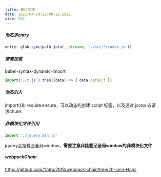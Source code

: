 ```yaml
---
title: 最佳实践
date: 2022-04-14T12:00:22.559Z
size: 592
---
```

##### 动态多entry

```javascript
entry: glob.sync(path.join(__dirname, './src/*/index.js'))
```

##### 按需加载

babel-syntax-dynamic-import

```javascript
import('./x.js').then((data) => { data.default })
```

##### 动态引入

import()和 require.ensure，可以动态的创建 script 标签，以及通过 jsonp 去请求chunk

##### 非模块化文件引用

```javascript
import './jquery.min.js'
```

jquery会挂载至全局window，**需要注意非挂载至全局window的非模块化文件**

##### webpackChain

https://github.com/Yatoo2018/webpack-chain/tree/zh-cmn-Hans
